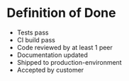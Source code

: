 # Definition of Done

* Tests pass
* CI build pass
* Code reviewed by at least 1 peer
* Documentation updated
* Shipped to production-environment
* Accepted by customer
